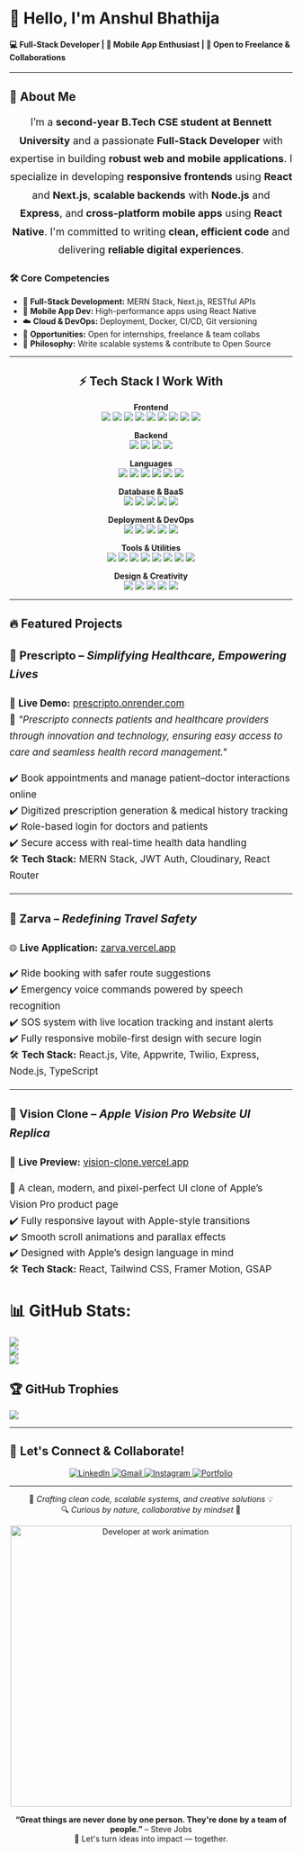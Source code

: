 # 👋 Hello, I'm Anshul Bhathija

#### 💻 Full-Stack Developer | 📱 Mobile App Enthusiast | 🤝 Open to Freelance & Collaborations

---

## 💫 About Me

<div align="center" style="font-size: 18px; line-height: 1.8;">
I’m a <span style="font-weight: bold; font-size: 18px;">second-year B.Tech CSE student at Bennett University</span> and a passionate <span style="font-weight: bold; font-size: 18px;">Full-Stack Developer</span> with expertise in building <span style="font-weight: bold; font-size: 18px;">robust web and mobile applications</span>. I specialize in developing <span style="font-weight: bold; font-size: 18px;">responsive frontends</span> using <span style="font-weight: bold; font-size: 18px;">React</span> and <span style="font-weight: bold; font-size: 18px;">Next.js</span>, <span style="font-weight: bold; font-size: 18px;">scalable backends</span> with <span style="font-weight: bold; font-size: 18px;">Node.js</span> and <span style="font-weight: bold; font-size: 18px;">Express</span>, and <span style="font-weight: bold; font-size: 18px;">cross-platform mobile apps</span> using <span style="font-weight: bold; font-size: 18px;">React Native</span>. I'm committed to writing <span style="font-weight: bold; font-size: 18px;">clean, efficient code</span> and delivering <span style="font-weight: bold; font-size: 18px;">reliable digital experiences</span>.

</div>

### 🛠️ Core Competencies

- 🚀 **Full-Stack Development:** MERN Stack, Next.js, RESTful APIs  
- 📱 **Mobile App Dev:** High-performance apps using React Native  
- ☁️ **Cloud & DevOps:** Deployment, Docker, CI/CD, Git versioning  
- 💼 **Opportunities:** Open for internships, freelance & team collabs  
- 🎯 **Philosophy:** Write scalable systems & contribute to Open Source

---




<h2 align="center">⚡ Tech Stack I Work With</h2>

<p align="center">
  <b>Frontend</b><br/>
  <img src="https://img.shields.io/badge/React-20232A?style=for-the-badge&logo=react&logoColor=61DAFB"/>
  <img src="https://img.shields.io/badge/Next.js-000000?style=for-the-badge&logo=next.js&logoColor=white"/>
  <img src="https://img.shields.io/badge/React_Native-20232A?style=for-the-badge&logo=react&logoColor=61DAFB"/>
  <img src="https://img.shields.io/badge/Vite-646CFF?style=for-the-badge&logo=vite&logoColor=white"/>
  <img src="https://img.shields.io/badge/React_Query-FF4154?style=for-the-badge&logo=reactquery&logoColor=white"/>
  <img src="https://img.shields.io/badge/Tailwind_CSS-38B2AC?style=for-the-badge&logo=tailwind-css&logoColor=white"/>
  <img src="https://img.shields.io/badge/Redux-593D88?style=for-the-badge&logo=redux&logoColor=white"/>
  <img src="https://img.shields.io/badge/HTML5-E34F26?style=for-the-badge&logo=html5&logoColor=white"/>
  <img src="https://img.shields.io/badge/CSS3-1572B6?style=for-the-badge&logo=css3&logoColor=white"/>
</p>

<p align="center">
  <b>Backend</b><br/>
  <img src="https://img.shields.io/badge/Node.js-339933?style=for-the-badge&logo=node.js&logoColor=white"/>
  <img src="https://img.shields.io/badge/Express.js-000000?style=for-the-badge&logo=express&logoColor=white"/>
  <img src="https://img.shields.io/badge/Nodemon-76D04B?style=for-the-badge&logo=nodemon&logoColor=white"/>
  <img src="https://img.shields.io/badge/JWT-black?style=for-the-badge&logo=JSON%20web%20tokens&logoColor=white"/>
</p>

<p align="center">
  <b>Languages</b><br/>
  <img src="https://img.shields.io/badge/JavaScript-F7DF1E?style=for-the-badge&logo=javascript&logoColor=black"/>
  <img src="https://img.shields.io/badge/TypeScript-007ACC?style=for-the-badge&logo=typescript&logoColor=white"/>
  <img src="https://img.shields.io/badge/Python-3776AB?style=for-the-badge&logo=python&logoColor=white"/>
  <img src="https://img.shields.io/badge/Java-ED8B00?style=for-the-badge&logo=java&logoColor=white"/>
  <img src="https://img.shields.io/badge/JavaFX-FF0000?style=for-the-badge&logo=java&logoColor=white"/>
  <img src="https://img.shields.io/badge/C++-00599C?style=for-the-badge&logo=c%2B%2B&logoColor=white"/>
</p>

<p align="center">
  <b>Database & BaaS</b><br/>
  <img src="https://img.shields.io/badge/MongoDB-4EA94B?style=for-the-badge&logo=mongodb&logoColor=white"/>
  <img src="https://img.shields.io/badge/MySQL-4479A1?style=for-the-badge&logo=mysql&logoColor=white"/>
  <img src="https://img.shields.io/badge/Firebase-FFCA28?style=for-the-badge&logo=firebase&logoColor=black"/>
  <img src="https://img.shields.io/badge/Supabase-3ECF8E?style=for-the-badge&logo=supabase&logoColor=white"/>
  <img src="https://img.shields.io/badge/Appwrite-FD366E?style=for-the-badge&logo=appwrite&logoColor=white"/>
</p>

<p align="center">
  <b>Deployment & DevOps</b><br/>
  <img src="https://img.shields.io/badge/Vercel-000?style=for-the-badge&logo=vercel&logoColor=white"/>
  <img src="https://img.shields.io/badge/Netlify-00C7B7?style=for-the-badge&logo=netlify&logoColor=white"/>
  <img src="https://img.shields.io/badge/Render-00979D?style=for-the-badge&logo=render&logoColor=white"/>
  <img src="https://img.shields.io/badge/Cloudflare-F38020?style=for-the-badge&logo=cloudflare&logoColor=white"/>
  <img src="https://img.shields.io/badge/Docker-2496ED?style=for-the-badge&logo=docker&logoColor=white"/>
</p>

<p align="center">
  <b>Tools & Utilities</b><br/>
  <img src="https://img.shields.io/badge/Git-F05032?style=for-the-badge&logo=git&logoColor=white"/>
  <img src="https://img.shields.io/badge/GitHub-181717?style=for-the-badge&logo=github&logoColor=white"/>
  <img src="https://img.shields.io/badge/VS_Code-007ACC?style=for-the-badge&logo=visual%20studio%20code&logoColor=white"/>
  <img src="https://img.shields.io/badge/Postman-FF6C37?style=for-the-badge&logo=postman&logoColor=white"/>
  <img src="https://img.shields.io/badge/ESLint-4B32C3?style=for-the-badge&logo=eslint&logoColor=white"/>
  <img src="https://img.shields.io/badge/Prettier-F7B93E?style=for-the-badge&logo=prettier&logoColor=black"/>
  <img src="https://img.shields.io/badge/NPM-CB3837?style=for-the-badge&logo=npm&logoColor=white"/>
  <img src="https://img.shields.io/badge/Twilio-F22F46?style=for-the-badge&logo=twilio&logoColor=white"/>
</p>

<p align="center">
  <b>Design & Creativity</b><br/>
  <img src="https://img.shields.io/badge/Figma-F24E1E?style=for-the-badge&logo=figma&logoColor=white"/>
  <img src="https://img.shields.io/badge/Framer-black?style=for-the-badge&logo=framer&logoColor=blue"/>
  <img src="https://img.shields.io/badge/Canva-00C4CC?style=for-the-badge&logo=canva&logoColor=white"/>
  <img src="https://img.shields.io/badge/Lightroom-31A8FF?style=for-the-badge&logo=adobe%20lightroom&logoColor=white"/>
  <img src="https://img.shields.io/badge/Blender-F5792A?style=for-the-badge&logo=blender&logoColor=white"/>
</p>

---

## 🔥 Featured Projects

<div style="font-size: 17px; line-height: 1.7;">

### 🏥 <strong>Prescripto</strong> – <em>Simplifying Healthcare, Empowering Lives</em>  
🚀 <strong>Live Demo:</strong> <a href="https://prescripto-full-stack-frontend2.onrender.com/" target="_blank">prescripto.onrender.com</a>  
📖 <em>"Prescripto connects patients and healthcare providers through innovation and technology, ensuring easy access to care and seamless health record management."</em>

✔️ Book appointments and manage patient–doctor interactions online  
✔️ Digitized prescription generation & medical history tracking  
✔️ Role-based login for doctors and patients  
✔️ Secure access with real-time health data handling  
🛠️ <strong>Tech Stack:</strong> MERN Stack, JWT Auth, Cloudinary, React Router

---

### 🚖 <strong>Zarva</strong> – <em>Redefining Travel Safety</em>  
🌐 <strong>Live Application:</strong> <a href="https://zarva-redefined-travel-safety.vercel.app/" target="_blank">zarva.vercel.app</a>  

✔️ Ride booking with safer route suggestions  
✔️ Emergency voice commands powered by speech recognition  
✔️ SOS system with live location tracking and instant alerts  
✔️ Fully responsive mobile-first design with secure login  
🛠️ <strong>Tech Stack:</strong> React.js, Vite, Appwrite, Twilio, Express, Node.js, TypeScript

---

### 🍎 <strong>Vision Clone</strong> – <em>Apple Vision Pro Website UI Replica</em>  
🌟 <strong>Live Preview:</strong> <a href="https://vision-clone.onrender.com/" target="_blank">vision-clone.vercel.app</a>  

📱 A clean, modern, and pixel-perfect UI clone of Apple’s Vision Pro product page  
✔️ Fully responsive layout with Apple-style transitions  
✔️ Smooth scroll animations and parallax effects  
✔️ Designed with Apple’s design language in mind  
🛠️ <strong>Tech Stack:</strong> React, Tailwind CSS, Framer Motion, GSAP

</div>





# 📊 GitHub Stats:
![](https://github-readme-stats.vercel.app/api?username=codecrafter071727&theme=radical&hide_border=false&include_all_commits=false&count_private=true)<br/>
![](https://nirzak-streak-stats.vercel.app/?user=codecrafter071727&theme=radical&hide_border=false)<br/>
![](https://github-readme-stats.vercel.app/api/top-langs/?username=codecrafter071727&theme=radical&hide_border=false&include_all_commits=false&count_private=true&layout=compact)

## 🏆 GitHub Trophies
![](https://github-profile-trophy.vercel.app/?username=codecrafter071727&theme=radical&no-frame=false&no-bg=false&margin-w=4)


---

## 🤝 Let's Connect & Collaborate!

<p align="center">
  <a href="https://www.linkedin.com/in/anshul-bhathija-8229b0301/" target="_blank">
    <img src="https://img.shields.io/badge/LinkedIn-0077B5?style=for-the-badge&logo=linkedin&logoColor=white" alt="LinkedIn"/>
  </a>
  <a href="mailto:anshulbhathija1727@gmail.com" target="_blank">
    <img src="https://img.shields.io/badge/Gmail-D14836?style=for-the-badge&logo=gmail&logoColor=white" alt="Gmail"/>
  </a>
  <a href="https://www.instagram.com/anshul._.x07/" target="_blank">
    <img src="https://img.shields.io/badge/Instagram-E4405F?style=for-the-badge&logo=instagram&logoColor=white" alt="Instagram"/>
  </a>
  <a href="https://https://anshulbhathija.vercel.app/" target="_blank">
    <img src="https://img.shields.io/badge/Portfolio-000000?style=for-the-badge&logo=vercel&logoColor=white" alt="Portfolio"/>
  </a>
</p>

---

<p align="center">
  🌟 <i>Crafting clean code, scalable systems, and creative solutions</i> 💡  
  <br/>
  🔍 <i>Curious by nature, collaborative by mindset</i> 🤝
</p>

<p align="center">
  <img src="https://cdn.dribbble.com/users/730703/screenshots/6626006/developer.gif" width="500" alt="Developer at work animation">
</p>



<p align="center">
  <b>“Great things are never done by one person. They're done by a team of people.”</b> – Steve Jobs  
  <br/>🙌 Let's turn ideas into impact — together.
</p>
